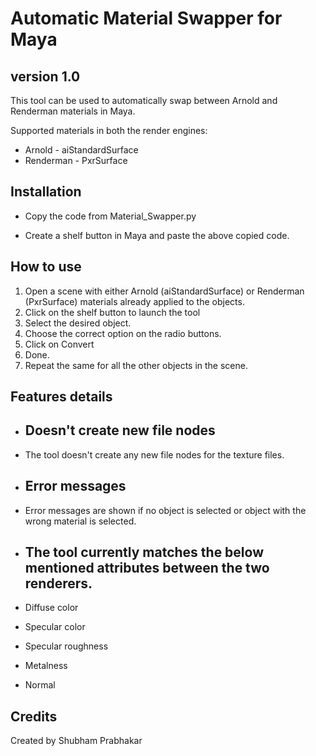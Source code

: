 # Automatic Material Swapper for Maya
## version 1.0

This tool can be used to automatically swap between Arnold and Renderman materials in Maya.  

Supported materials in both the render engines: 
* Arnold - aiStandardSurface
* Renderman - PxrSurface

## Installation
* Copy the code from Material_Swapper.py         
 
* Create a shelf button in Maya and paste the above copied code.  

## How to use
1. Open a scene with either Arnold (aiStandardSurface) or Renderman (PxrSurface) materials already applied to the objects.
2. Click on the shelf button to launch the tool  
3. Select the desired object.
4. Choose the correct option on the radio buttons.  
5. Click on Convert
6. Done.  
7. Repeat the same for all the other objects in the scene.  

## Features details

*   ##  Doesn't create new file nodes  
*   The tool doesn't create any new file nodes for the texture files.

*   ##  Error messages 
*   Error messages are shown if no object is selected or object with the wrong material is selected.

*  ##   The tool currently matches the below mentioned attributes between the two renderers.
*   Diffuse color
*   Specular color
*   Specular roughness
*   Metalness
*   Normal


## Credits
Created by Shubham Prabhakar    